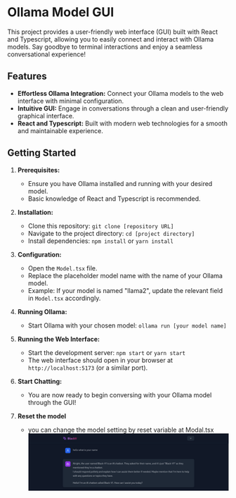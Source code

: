 # Ollama Model GUI

This project provides a user-friendly web interface (GUI) built with React and Typescript, allowing you to easily connect and interact with Ollama models. Say goodbye to terminal interactions and enjoy a seamless conversational experience!

## Features

- **Effortless Ollama Integration:** Connect your Ollama models to the web interface with minimal configuration.
- **Intuitive GUI:** Engage in conversations through a clean and user-friendly graphical interface.
- **React and Typescript:** Built with modern web technologies for a smooth and maintainable experience.

## Getting Started

1. **Prerequisites:**

   - Ensure you have Ollama installed and running with your desired model.
   - Basic knowledge of React and Typescript is recommended.

2. **Installation:**

   - Clone this repository: `git clone [repository URL]`
   - Navigate to the project directory: `cd [project directory]`
   - Install dependencies: `npm install` or `yarn install`

3. **Configuration:**

   - Open the `Model.tsx` file.
   - Replace the placeholder model name with the name of your Ollama model.
   - Example: If your model is named "llama2", update the relevant field in `Model.tsx` accordingly.

4. **Running Ollama:**

   - Start Ollama with your chosen model: `ollama run [your model name]`

5. **Running the Web Interface:**

   - Start the development server: `npm start` or `yarn start`
   - The web interface should open in your browser at `http://localhost:5173` (or a similar port).

6. **Start Chatting:**

   - You are now ready to begin conversing with your Ollama model through the GUI!

7. **Reset the model**
   - you can change the model setting by reset variable at Modal.tsx
     ![example](image.png)
